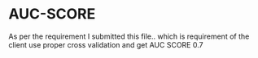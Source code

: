 # AUC-SCORE
As per the requirement I submitted this file.. which is requirement of the client use proper cross validation and get AUC SCORE 0.7
